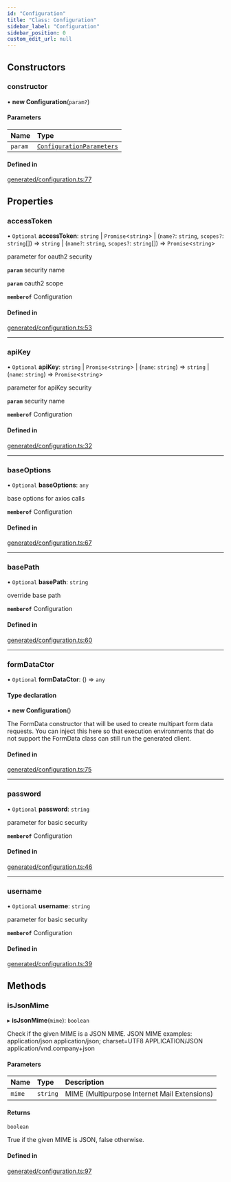 ```yaml
---
id: "Configuration"
title: "Class: Configuration"
sidebar_label: "Configuration"
sidebar_position: 0
custom_edit_url: null
---
```


## Constructors

### constructor

• **new Configuration**(`param?`)

#### Parameters

| Name | Type |
| :------ | :------ |
| `param` | [`ConfigurationParameters`](../interfaces/ConfigurationParameters.md) |

#### Defined in

[generated/configuration.ts:77](https://github.com/refinery-labs/lunasec-monorepo/blob/84c42bc/js/sdks/packages/tokenizer-sdk/src/generated/configuration.ts#L77)

## Properties

### accessToken

• `Optional` **accessToken**: `string` \| `Promise`<`string`\> \| (`name?`: `string`, `scopes?`: `string`[]) => `string` \| (`name?`: `string`, `scopes?`: `string`[]) => `Promise`<`string`\>

parameter for oauth2 security

**`param`** security name

**`param`** oauth2 scope

**`memberof`** Configuration

#### Defined in

[generated/configuration.ts:53](https://github.com/refinery-labs/lunasec-monorepo/blob/84c42bc/js/sdks/packages/tokenizer-sdk/src/generated/configuration.ts#L53)

___

### apiKey

• `Optional` **apiKey**: `string` \| `Promise`<`string`\> \| (`name`: `string`) => `string` \| (`name`: `string`) => `Promise`<`string`\>

parameter for apiKey security

**`param`** security name

**`memberof`** Configuration

#### Defined in

[generated/configuration.ts:32](https://github.com/refinery-labs/lunasec-monorepo/blob/84c42bc/js/sdks/packages/tokenizer-sdk/src/generated/configuration.ts#L32)

___

### baseOptions

• `Optional` **baseOptions**: `any`

base options for axios calls

**`memberof`** Configuration

#### Defined in

[generated/configuration.ts:67](https://github.com/refinery-labs/lunasec-monorepo/blob/84c42bc/js/sdks/packages/tokenizer-sdk/src/generated/configuration.ts#L67)

___

### basePath

• `Optional` **basePath**: `string`

override base path

**`memberof`** Configuration

#### Defined in

[generated/configuration.ts:60](https://github.com/refinery-labs/lunasec-monorepo/blob/84c42bc/js/sdks/packages/tokenizer-sdk/src/generated/configuration.ts#L60)

___

### formDataCtor

• `Optional` **formDataCtor**: () => `any`

#### Type declaration

• **new Configuration**()

The FormData constructor that will be used to create multipart form data
requests. You can inject this here so that execution environments that
do not support the FormData class can still run the generated client.

#### Defined in

[generated/configuration.ts:75](https://github.com/refinery-labs/lunasec-monorepo/blob/84c42bc/js/sdks/packages/tokenizer-sdk/src/generated/configuration.ts#L75)

___

### password

• `Optional` **password**: `string`

parameter for basic security

**`memberof`** Configuration

#### Defined in

[generated/configuration.ts:46](https://github.com/refinery-labs/lunasec-monorepo/blob/84c42bc/js/sdks/packages/tokenizer-sdk/src/generated/configuration.ts#L46)

___

### username

• `Optional` **username**: `string`

parameter for basic security

**`memberof`** Configuration

#### Defined in

[generated/configuration.ts:39](https://github.com/refinery-labs/lunasec-monorepo/blob/84c42bc/js/sdks/packages/tokenizer-sdk/src/generated/configuration.ts#L39)

## Methods

### isJsonMime

▸ **isJsonMime**(`mime`): `boolean`

Check if the given MIME is a JSON MIME.
JSON MIME examples:
  application/json
  application/json; charset=UTF8
  APPLICATION/JSON
  application/vnd.company+json

#### Parameters

| Name | Type | Description |
| :------ | :------ | :------ |
| `mime` | `string` | MIME (Multipurpose Internet Mail Extensions) |

#### Returns

`boolean`

True if the given MIME is JSON, false otherwise.

#### Defined in

[generated/configuration.ts:97](https://github.com/refinery-labs/lunasec-monorepo/blob/84c42bc/js/sdks/packages/tokenizer-sdk/src/generated/configuration.ts#L97)
